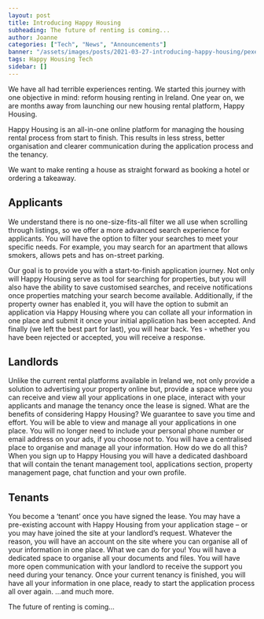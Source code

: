 ```yaml
---
layout: post
title: Introducing Happy Housing
subheading: The future of renting is coming...
author: Joanne
categories: ["Tech", "News", "Announcements"]
banner: "/assets/images/posts/2021-03-27-introducing-happy-housing/pexels-fauxels-3182784.jpg"
tags: Happy Housing Tech
sidebar: []
---
```


We have all had terrible experiences renting. We started this journey with one objective in mind: reform housing renting in Ireland. One year on, we are months away from launching our new housing rental platform, Happy Housing.

Happy Housing is an all-in-one online platform for managing the housing rental process from start to finish. This results in less stress, better organisation and clearer communication during the application process and the tenancy. 

We want to make renting a house as straight forward as booking a hotel or ordering a takeaway. 

## Applicants

We understand there is no one-size-fits-all filter we all use when scrolling through listings, so we offer a more advanced search experience for applicants. You will have the option to filter your searches to meet your specific needs. For example, you may search for an apartment that allows smokers, allows pets and has on-street parking.

Our goal is to provide you with a start-to-finish application journey. Not only will Happy Housing serve as tool for searching for properties, but you will also have the ability to save customised searches, and receive notifications once properties matching your search become available. Additionally, if the property owner has enabled it, you will have the option to submit an application via Happy Housing where you can collate all your information in one place and submit it once your initial application has been accepted. And finally (we left the best part for last), you will hear back. Yes - whether you have been rejected or accepted, you will receive a response. 

## Landlords

Unlike the current rental platforms available in Ireland we, not only provide a solution to advertising your property online but, provide a space where you can receive and view all your applications in one place, interact with your applicants and manage the tenancy once the lease is signed.
What are the benefits of considering Happy Housing?
We guarantee to save you time and effort.
You will be able to view and manage all your applications in one place.
You will no longer need to include your personal phone number or email address on your ads, if you choose not to.
You will have a centralised place to organise and manage all your information.
How do we do all this?
When you sign up to Happy Housing you will have a dedicated dashboard that will contain the tenant management tool, applications section, property management page, chat function and your own profile.

## Tenants 

You become a ‘tenant’ once you have signed the lease. 
You may have a pre-existing account with Happy Housing from your application stage – or you may have joined the site at your landlord’s request. Whatever the reason, you will have an account on the site where you can organise all of your information in one place. 
What we can do for you!
You will have a dedicated space to organise all your documents and files.
You will have more open communication with your landlord to receive the support you need during your tenancy.
Once your current tenancy is finished, you will have all your information in one place, ready to start the application process all over again.
…and much more.

The future of renting is coming…


